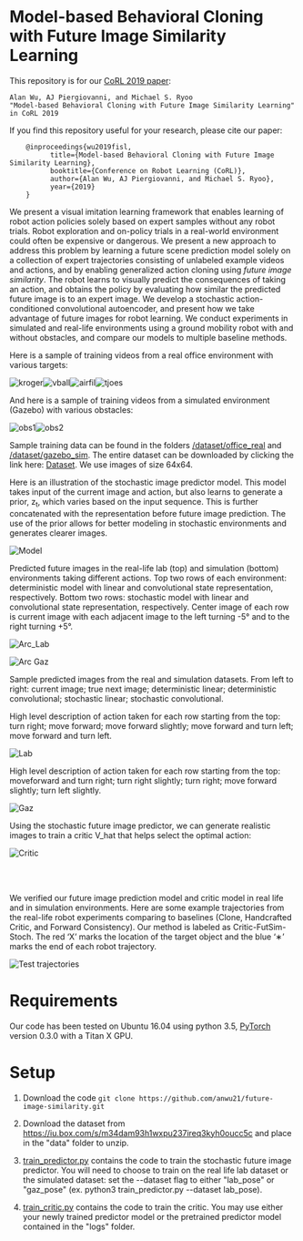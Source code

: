 # Model-based Behavioral Cloning with Future Image Similarity Learning

This repository is for our [CoRL 2019 paper](https://arxiv.org/abs/):

    Alan Wu, AJ Piergiovanni, and Michael S. Ryoo
    "Model-based Behavioral Cloning with Future Image Similarity Learning"
    in CoRL 2019

If you find this repository useful for your research, please cite our paper:

        @inproceedings{wu2019fisl,
              title={Model-based Behavioral Cloning with Future Image Similarity Learning},
              booktitle={Conference on Robot Learning (CoRL)},
              author={Alan Wu, AJ Piergiovanni, and Michael S. Ryoo},
              year={2019}
        }
        
We present a visual imitation learning framework that enables learning of robot action policies solely based on expert samples without any robot trials. Robot exploration and on-policy trials in a real-world environment could often be expensive or dangerous. We present a new approach to address this problem by learning a future scene prediction model solely on a collection of expert trajectories consisting of unlabeled example videos and actions, and by enabling generalized action cloning using _future image similarity_. The robot learns to visually predict the consequences of taking an action, and obtains the policy by evaluating how similar the predicted future image is to an expert image. We develop a stochastic action-conditioned convolutional autoencoder, and present how we take advantage of future images for robot learning.  We conduct experiments in simulated and real-life environments using a ground mobility robot with and without obstacles, and compare our models to multiple baseline methods.

Here is a sample of training videos from a real office environment with various targets:

![kroger](/dataset/office_real/kroger/run1/kroger.gif)![vball](/dataset/office_real/vball/run1/vball.gif)![airfil](/dataset/office_real/airfil/run1/airfil.gif)![tjoes](/dataset/office_real/tjoes/run1/tjoes.gif)

And here is a sample of training videos from a simulated environment (Gazebo) with various obstacles:

![obs1](/dataset/gazebo_sim/obs1/run1/obs1.gif)![obs2](/dataset/gazebo_sim/obs2/run1/obs2.gif)

Sample training data can be found in the folders [/dataset/office_real](/dataset/office_real) and [/dataset/gazebo_sim](/dataset/gazebo_sim). The entire dataset can be downloaded by clicking the link here: <a href="https://iu.box.com/s/nlu8y7yc9863w2yc1pgl9p2s2jxcjlde">Dataset</a>. We use images of size 64x64.

Here is an illustration of the stochastic image predictor model.  This model takes input of the current image and action, but also learns to generate a prior, z<sub>t</sub>, which varies based on the input sequence.  This is further concatenated with the representation before future image prediction. The use of the prior allows for better modeling in stochastic environments and generates clearer images.

![Model](/figures/model_svg.png)

Predicted future images in the real-life lab (top) and simulation (bottom) environments taking different actions. Top two rows of each environment: deterministic model with linear and convolutional state representation, respectively. Bottom two rows: stochastic model with linear and convolutional state representation, respectively. Center image of each row is current image with each adjacent image to the left turning -5° and to the right turning +5°.

![Arc_Lab](/figures/predicted_arc_lab.png)

![Arc Gaz](/figures/predicted_arc_gaz.png)

Sample predicted images from the real and simulation datasets.  From left to right: current image; true next image; deterministic linear; deterministic convolutional; stochastic linear; stochastic convolutional. 

High level description of action taken for each row starting from the top: turn right; move forward; move forward slightly; move forward and turn left; move forward and turn left. 

![Lab](/figures/predicted_lab.png)

High level description of action taken for each row starting from the top: moveforward and turn right; turn right slightly; turn right; move forward slightly; turn left slightly.

![Gaz](/figures/predicted_gaz.png)

Using the stochastic future image predictor, we can generate realistic images to train a critic V_hat that helps select the optimal action:

![Critic](/figures/critic-training.png)

<br />
<br />

We verified our future image prediction model and critic model in real life and in simulation environments. Here are some example trajectories from the real-life robot experiments comparing to baselines (Clone, Handcrafted Critic, and Forward Consistency). Our method is labeled as Critic-FutSim-Stoch. The red ‘X’ marks the location of the target object and the blue ‘∗’ marks the end of each robot trajectory.

![Test trajectories](/figures/imitation_traj_airfil.png)


# Requirements

Our code has been tested on Ubuntu 16.04 using python 3.5, [PyTorch](pytorch.org) version 0.3.0 with a Titan X GPU.


# Setup

1. Download the code ```git clone https://github.com/anwu21/future-image-similarity.git```

2. Download the dataset from https://iu.box.com/s/m34dam93h1wxpu237ireq3kyh0oucc5c and place in the "data" folder to unzip.

3. [train_predictor.py](train_predictor.py) contains the code to train the stochastic future image predictor.  You will need to choose to train on the real life lab dataset or the simulated dataset: set the --dataset flag to either "lab_pose" or "gaz_pose" (ex. python3 train_predictor.py --dataset lab_pose).

4. [train_critic.py](train_critic.py) contains the code to train the critic.  You may use either your newly trained predictor model or the pretrained predictor model contained in the "logs" folder.

